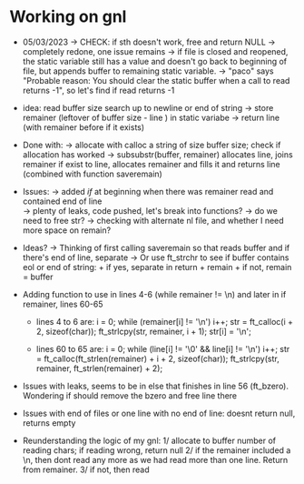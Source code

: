 
# Working on gnl

* 05/03/2023
-> CHECK: if sth doesn't work, free and return NULL
-> completely redone, one issue remains
-> if file is closed and reopened, the static variable still has a value and doesn't go back
	to beginning of file, but appends buffer to remaining static variable.
-> "paco" says "Probable reason: You should clear the static buffer when a call to read returns -1", so let's find if read returns -1 

* idea:
	read buffer size
	search up to newline or end of string
	 -> store remainer (leftover of buffer size - line ) in static variabe
	 -> return line (with remainer before if it exists)

* Done with:
  -> allocate with calloc a string of size buffer size; check if allocation has worked
  -> subsubstr(buffer, remainer) allocates line, joins remainer if exist to line, allocates remainer and fills it and returns line (combined with function saveremain)

* Issues:
  -> added _if_ at beginning when there was remainer read and contained end of line  
  -> plenty of leaks, code pushed, let's break into functions?
  -> do we need to free str?
  -> checking with alternate nl file, and whether I need more space on remain?

 * Ideas?
  -> Thinking of first calling saveremain so that reads buffer and if there's end of line, separate
  -> Or use ft_strchr to see if buffer contains eol or end of string:
  		+ if yes, separate in return + remain
		+ if not, remain = buffer
 * Adding function to use in lines 4-6 (while remainer != \n) and later in if remainer, lines 60-65 
   + lines 4 to 6 are:
         i = 0;
        while (remainer[i] != '\n')
            i++;
        str = ft_calloc(i + 2, sizeof(char));
        ft_strlcpy(str, remainer, i + 1);
        str[i] = '\n';
      
   + lines 60 to 65 are:
     i = 0;
        while (line[i] != '\0' && line[i] != '\n')
            i++;
        str = ft_calloc(ft_strlen(remainer) + i + 2, sizeof(char));
        ft_strlcpy(str, remainer, ft_strlen(remainer) + 2);

 * Issues with leaks, seems to be in else that finishes in line 56 (ft_bzero). Wondering if should remove the bzero and free line there 
 * Issues with end of files or one line with no end of line: doesnt return null, returns empty

 * Reunderstanding the logic of my gnl:
 	1/ allocate to buffer number of reading chars; if reading wrong, return null
	2/ if the remainer included a \n, then dont read any more as we had read more than one line. Return from remainer.
	3/ if not, then read 
